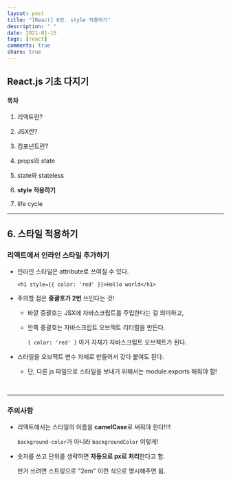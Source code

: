 ```yaml
---
layout: post
title: "[React] 6장. style 적용하기"
description: " "
date: 2021-01-15
tags: [react]
comments: true
share: true
---
```



## React.js 기초 다지기

#### 목차

1. 리액트란?

2. JSX란?

3. 컴포넌트란?

4. props와 state

5. state와 stateless

6. **style 적용하기**

7. life cycle

   

___

## 6. 스타일 적용하기

### 리액트에서 인라인 스타일 추가하기

- 인라인 스타일은 attribute로 쓰여질 수 있다.

  `<h1 style={{ color: 'red' }}>Hello world</h1>`

- 주의할 점은 **중괄호가 2번** 쓰인다는 것!

  - 바깥 중괄호는 JSX에 자바스크립트를 주입한다는 걸 의미하고, 

  - 안쪽 중괄호는 자바스크립트 오브젝트 리터럴을 만든다.

    `{ color: 'red' }` 이거 자체가 자바스크립트 오브젝트가 된다.

- 스타일을 오브젝트 변수 자체로 만들어서 갖다 붙여도 된다.

  - 단, 다른 js 파일으로 스타일을 보내기 위해서는 module.exports 해줘야 함!

  ​

***

### 주의사항

- 리액트에서는 스타일의 이름을 **camelCase**로 써줘야 한다!!!! 

  `background-color`가 아니라 `backgroundColor` 이렇게!

- 숫자를 쓰고 단위를 생략하면 **자동으로 px로 처리**한다고 함. 

  딴거 쓰려면 스트링으로 "2em" 이런 식으로 명시해주면 됨.